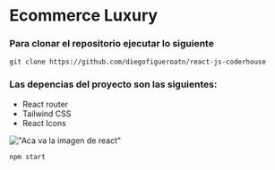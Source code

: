 # Ecommerce Luxury

### Para clonar el repositorio ejecutar lo siguiente

```
git clone https://github.com/diegofigueroatn/react-js-coderhouse
```

### Las depencias del proyecto son las siguientes:

- React router
- Tailwind CSS
- React Icons

!["Aca va la imagen de react"](/public/images/logo512.png)

`npm start`
